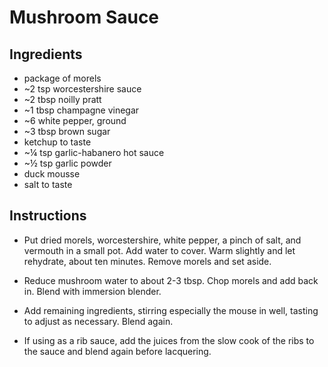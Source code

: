 # Mushroom Sauce

## Ingredients

 - package of morels
 - ~2 tsp worcestershire sauce
 - ~2 tbsp noilly pratt
 - ~1 tbsp champagne vinegar
 - ~6 white pepper, ground
 - ~3 tbsp brown sugar
 - ketchup to taste
 - ~¼ tsp garlic-habanero hot sauce
 - ~½ tsp garlic powder
 - duck mousse
 - salt to taste

## Instructions

 - Put dried morels, worcestershire, white pepper, a pinch of salt, and
   vermouth in a small pot. Add water to cover. Warm slightly and let
rehydrate, about ten minutes. Remove morels and set aside.

 - Reduce mushroom water to about 2-3 tbsp. Chop morels and add back in. Blend
   with immersion blender.

 - Add remaining ingredients, stirring especially the mouse in well, tasting to
   adjust as necessary. Blend again.

 - If using as a rib sauce, add the juices from the slow cook of the ribs to
   the sauce and blend again before lacquering.
